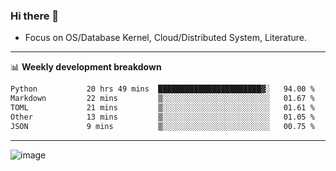 ### Hi there 👋
<!-- * Daily Meditation via Leetcode/Competitive-Programming. -->
* Focus on OS/Database Kernel, Cloud/Distributed System, Literature.

-------

📊 **Weekly development breakdown**
<!--START_SECTION:waka-->

```txt
Python           20 hrs 49 mins  ███████████████████████▓░   94.00 %
Markdown         22 mins         ▒░░░░░░░░░░░░░░░░░░░░░░░░   01.67 %
TOML             21 mins         ▒░░░░░░░░░░░░░░░░░░░░░░░░   01.61 %
Other            13 mins         ▒░░░░░░░░░░░░░░░░░░░░░░░░   01.05 %
JSON             9 mins          ▒░░░░░░░░░░░░░░░░░░░░░░░░   00.75 %
```

<!--END_SECTION:waka-->

-------

<!-- [![Leetcode Stats](https://leetcard.jacoblin.cool/hzhang413?font=Fira+Mono)](https://leetcode.com/fxrc) -->
![image](./cyberpunk-ghost-in-the-shell.gif)
<!--![image](./gis-archive.png)-->
